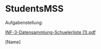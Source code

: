 # StudentsMSS

Aufgabenstellung:

[INF-3-Datensammlung-Schuelerliste (1).pdf](https://github.com/Ardijan6845/StudentsMSS/files/11477239/INF-3-Datensammlung-Schuelerliste.1.pdf)


[Name]
  
  

